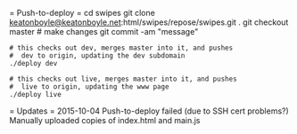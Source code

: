 = Push-to-deploy =
    cd swipes
    git clone keatonboyle@keatonboyle.net:html/swipes/repose/swipes.git .
    git checkout master
    # make changes
    git commit -am "message"

    # this checks out dev, merges master into it, and pushes 
    #  dev to origin, updating the dev subdomain
    ./deploy dev
    
    # this checks out live, merges master into it, and pushes 
    #  live to origin, updating the www page
    ./deploy live

= Updates =
2015-10-04 
Push-to-deploy failed (due to SSH cert problems?) 
Manually uploaded copies of index.html and main.js
